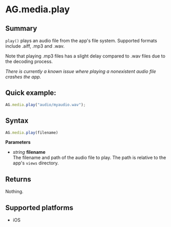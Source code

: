 # AG.media.play

## Summary
`play()` plays an audio file from the app's file system. Supported formats include .aiff, .mp3 and .wav.

Note that playing .mp3 files has a slight delay compared to .wav files due to the decoding process.

*There is currently a known issue where playing a nonexistent audio file crashes the app.*

## Quick example:
```javascript
AG.media.play("audio/myaudio.wav");
```

## Syntax
```javascript
AG.media.play(filename)
```

**Parameters**

* *string* **filename**<br>
  The filename and path of the audio file to play. The path is relative to the app's `views` directory.

## Returns
Nothing.

## Supported platforms
* iOS